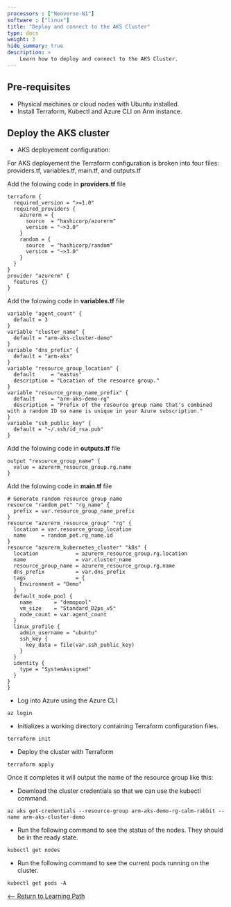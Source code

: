 ```yaml
---
processors : ["Neoverse-N1"]
software : ["linux"]
title: "Deploy and connect to the AKS Cluster"
type: docs
weight: 3
hide_summary: true
description: >
    Learn how to deploy and connect to the AKS Cluster.
---
```


## Pre-requisites

* Physical machines or cloud nodes with Ubuntu installed.
* Install Terraform, Kubectl and Azure CLI on Arm instance.

## Deploy the AKS cluster

*  AKS deployement configuration:

For AKS deployement the Terraform configuration is broken into four files: providers.tf, variables.tf, main.tf, and outputs.tf

Add the folowing code in **providers.tf** file

```console
terraform {
  required_version = ">=1.0"
  required_providers {
    azurerm = {
      source  = "hashicorp/azurerm"
      version = "~>3.0"
    }
    random = {
      source  = "hashicorp/random"
      version = "~>3.0"
    }
  }
}
provider "azurerm" {
  features {}
}
```

Add the folowing code in **variables.tf** file

```console
variable "agent_count" {
  default = 3
}
variable "cluster_name" {
  default = "arm-aks-cluster-demo"
}
variable "dns_prefix" {
  default = "arm-aks"
}
variable "resource_group_location" {
  default     = "eastus"
  description = "Location of the resource group."
}
variable "resource_group_name_prefix" {
  default     = "arm-aks-demo-rg"
  description = "Prefix of the resource group name that's combined with a random ID so name is unique in your Azure subscription."
}                                                                                                                 
variable "ssh_public_key" {
  default = "~/.ssh/id_rsa.pub"
}
```

Add the folowing code in **outputs.tf** file

```console
output "resource_group_name" {
  value = azurerm_resource_group.rg.name
}
```

Add the folowing code in **main.tf** file

```console
# Generate random resource group name
resource "random_pet" "rg_name" {
  prefix = var.resource_group_name_prefix
}
resource "azurerm_resource_group" "rg" {
  location = var.resource_group_location
  name     = random_pet.rg_name.id
}
resource "azurerm_kubernetes_cluster" "k8s" {
  location            = azurerm_resource_group.rg.location
  name                = var.cluster_name
  resource_group_name = azurerm_resource_group.rg.name
  dns_prefix          = var.dns_prefix
  tags                = {
    Environment = "Demo"
  }
  default_node_pool {
    name       = "demopool"
    vm_size    = "Standard_D2ps_v5"
    node_count = var.agent_count
  }                                                                                                 
  linux_profile {
    admin_username = "ubuntu"
    ssh_key {
      key_data = file(var.ssh_public_key)
    }
  }
  identity {
    type = "SystemAssigned"
  }
}
}
```

* Log into Azure using the Azure CLI

```console
az login
```

* Initializes a working directory containing Terraform configuration files.
```console
terraform init
```

* Deploy the cluster with Terraform
```console
terraform apply
```
Once it completes it will output the name of the resource group like this:

* Download the cluster credentials so that we can use the kubectl command.

```console
az aks get-credentials --resource-group arm-aks-demo-rg-calm-rabbit --name arm-aks-cluster-demo
```
* Run the following command to see the status of the nodes. They should be in the ready state.

```console
kubectl get nodes
```

* Run the following command to see the current pods running on the cluster.

```console
kubectl get pods -A
```

[<-- Return to Learning Path](/content/en/cloud/clair/#sections)
